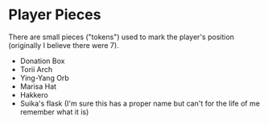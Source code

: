 Player Pieces
=============

There are small pieces ("tokens") used to mark the player's position (originally I believe there were 7).

- Donation Box
- Torii Arch
- Ying-Yang Orb
- Marisa Hat
- Hakkero
- Suika's flask (I'm sure this has a proper name but can't for the life of me remember what it is)
